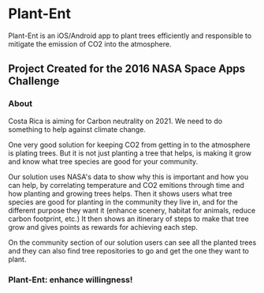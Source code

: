 # Plant-Ent

Plant-Ent is an iOS/Android app to plant trees efficiently and responsible to mitigate the emission of CO2 into the atmosphere.

## Project Created for the 2016 NASA Space Apps Challenge

### About

Costa Rica is aiming for Carbon neutrality on 2021. We need to do something to help against climate change.

One very good solution for keeping CO2 from getting in to the atmosphere is plating trees. But it is not just planting a tree that helps, is making it grow and know what tree species are good for your community.

Our solution uses NASA's data to show why this is important and how you can help, by correlating temperature and CO2 emitions through time and how planting and growing trees helps. Then it shows users what tree species are good for planting in the community they live in, and for the different purpose they want it (enhance scenery, habitat for animals, reduce carbon footprint, etc.) It then shows an itinerary of steps to make that tree grow and gives points as rewards for achieving each step.

On the community section of our solution users can see all the planted trees and they can also find tree repositories to go and get the one they want to plant.

### Plant-Ent: enhance willingness!
